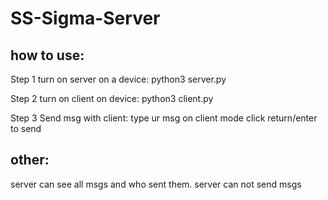 # SS-Sigma-Server

## how to use:
Step 1 turn on server on a device: python3 server.py

Step 2 turn on client on device: python3 client.py

Step 3 Send msg with client: type ur msg on client mode click return/enter to send

## other:
server can see all msgs and who sent them. server can not send msgs